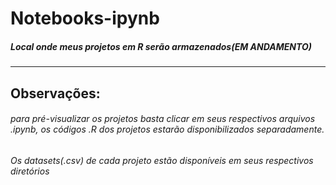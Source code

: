 # Notebooks-ipynb
##### Local onde meus projetos em R serão armazenados(EM ANDAMENTO)
***


## Observações:
###### para pré-visualizar os projetos basta clicar em seus respectivos arquivos .ipynb, os códigos .R dos projetos estarão disponibilizados separadamente.
###### Os datasets(.csv) de cada projeto estão disponíveis em seus respectivos diretórios

